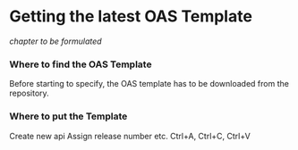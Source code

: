 # Getting the latest OAS Template

_chapter to be formulated_

### Where to find the OAS Template
Before starting to specify, the OAS template has to be downloaded from the repository.

### Where to put the Template
Create new api
Assign release number
etc.
Ctrl+A, Ctrl+C, Ctrl+V